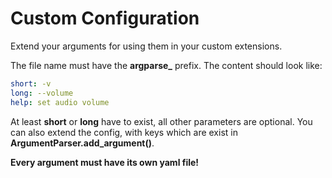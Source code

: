 # Custom Configuration

Extend your arguments for using them in your custom extensions.

The file name must have the **argparse_** prefix. The content should look like:

```YAML
short: -v
long: --volume
help: set audio volume
```

At least **short** or **long** have to exist, all other parameters are optional. You can also extend the config, with keys which are exist in **ArgumentParser.add_argument()**.

**Every argument must have its own yaml file!**
